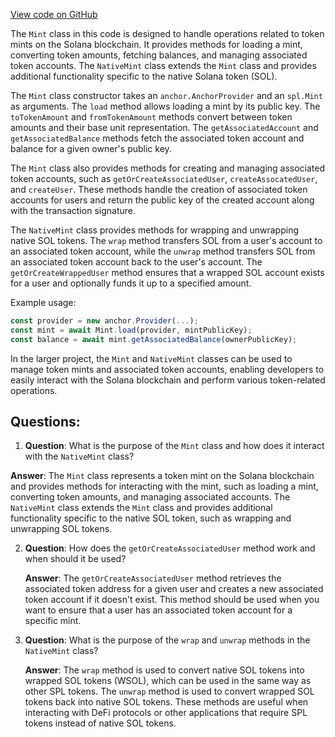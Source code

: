[View code on GitHub](https://github.com/switchboard-xyz/sbv2-solana/blob/master/javascript/solana.js/src/mint.ts)

The `Mint` class in this code is designed to handle operations related to token mints on the Solana blockchain. It provides methods for loading a mint, converting token amounts, fetching balances, and managing associated token accounts. The `NativeMint` class extends the `Mint` class and provides additional functionality specific to the native Solana token (SOL).

The `Mint` class constructor takes an `anchor.AnchorProvider` and an `spl.Mint` as arguments. The `load` method allows loading a mint by its public key. The `toTokenAmount` and `fromTokenAmount` methods convert between token amounts and their base unit representation. The `getAssociatedAccount` and `getAssociatedBalance` methods fetch the associated token account and balance for a given owner's public key.

The `Mint` class also provides methods for creating and managing associated token accounts, such as `getOrCreateAssociatedUser`, `createAssocatedUser`, and `createUser`. These methods handle the creation of associated token accounts for users and return the public key of the created account along with the transaction signature.

The `NativeMint` class provides methods for wrapping and unwrapping native SOL tokens. The `wrap` method transfers SOL from a user's account to an associated token account, while the `unwrap` method transfers SOL from an associated token account back to the user's account. The `getOrCreateWrappedUser` method ensures that a wrapped SOL account exists for a user and optionally funds it up to a specified amount.

Example usage:

```javascript
const provider = new anchor.Provider(...);
const mint = await Mint.load(provider, mintPublicKey);
const balance = await mint.getAssociatedBalance(ownerPublicKey);
```

In the larger project, the `Mint` and `NativeMint` classes can be used to manage token mints and associated token accounts, enabling developers to easily interact with the Solana blockchain and perform various token-related operations.
## Questions: 
 1. **Question**: What is the purpose of the `Mint` class and how does it interact with the `NativeMint` class?

   **Answer**: The `Mint` class represents a token mint on the Solana blockchain and provides methods for interacting with the mint, such as loading a mint, converting token amounts, and managing associated accounts. The `NativeMint` class extends the `Mint` class and provides additional functionality specific to the native SOL token, such as wrapping and unwrapping SOL tokens.

2. **Question**: How does the `getOrCreateAssociatedUser` method work and when should it be used?

   **Answer**: The `getOrCreateAssociatedUser` method retrieves the associated token address for a given user and creates a new associated token account if it doesn't exist. This method should be used when you want to ensure that a user has an associated token account for a specific mint.

3. **Question**: What is the purpose of the `wrap` and `unwrap` methods in the `NativeMint` class?

   **Answer**: The `wrap` method is used to convert native SOL tokens into wrapped SOL tokens (WSOL), which can be used in the same way as other SPL tokens. The `unwrap` method is used to convert wrapped SOL tokens back into native SOL tokens. These methods are useful when interacting with DeFi protocols or other applications that require SPL tokens instead of native SOL tokens.